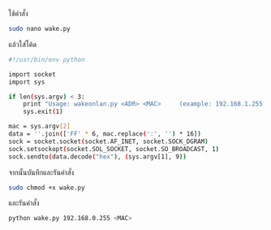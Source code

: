 ใช้คำสั่ง 
```bash
sudo nano wake.py
```

แล้วใส่โค้ด
```bash
#!/usr/bin/env python

import socket
import sys

if len(sys.argv) < 3:
    print "Usage: wakeonlan.py <ADR> <MAC>     (example: 192.168.1.255 00:11:22:33:44:55)"
    sys.exit(1)

mac = sys.argv[2]
data = ''.join(['FF' * 6, mac.replace(':', '') * 16])
sock = socket.socket(socket.AF_INET, socket.SOCK_DGRAM)
sock.setsockopt(socket.SOL_SOCKET, socket.SO_BROADCAST, 1)
sock.sendto(data.decode("hex"), (sys.argv[1], 9))
```
จากนั้นบันทึกและรันคำสั่ง 
```bash
sudo chmod +x wake.py
```
และรันคำสั่ง
```bash
python wake.py 192.168.0.255 <MAC>
```
